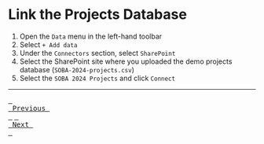 # Link the Projects Database

1. Open the `Data` menu in the left-hand toolbar
2. Select `+ Add data`
3. Under the `Connectors` section, select `SharePoint`
4. Select the SharePoint site where you uploaded the demo projects database (`SOBA-2024-projects.csv`)
5. Select the `SOBA 2024 Projects` and click `Connect`

---

[<kbd> <br> Previous <br> </kbd>][previousLink] [<kbd> <br> Next <br> </kbd>][nextLink]

[previousLink]: https://github.com/odwc-boatingaccess/SOBA-2024-Demo-App/blob/main/sections/convert-reports-database-to-power-app.md
[nextLink]: https://github.com/odwc-boatingaccess/SOBA-2024-Demo-App/blob/main/sections/edit-app-details.md
